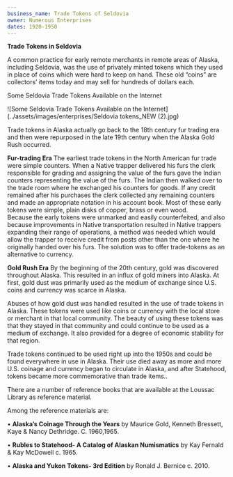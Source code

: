 ```yaml
---
business_name: Trade Tokens of Seldovia
owner: Numerous Enterprises
dates: 1920-1950
---
```


**Trade Tokens in Seldovia**

A common practice for early remote merchants in remote areas of Alaska, including Seldovia, was the use of privately minted tokens which they used in place of coins which were hard to keep on hand. These old “coins” are collectors’ items today and may sell for hundreds of dollars each.

Some Seldovia Trade Tokens Available on the Internet

![Some Seldovia Trade Tokens Available on the Internet](../assets/images/enterprises/Seldovia tokens_NEW (2).jpg)





Trade tokens in Alaska actually go back to the 18th century fur trading era and then were repurposed in the late 19th century when the Alaska Gold Rush occurred.

**Fur-trading Era**
The earliest trade tokens in the North American fur trade were simple counters.  When a Native trapper delivered his furs the clerk responsible for grading and assigning the value of the furs gave the Indian counters representing the value of the furs.  The Indian then walked over to the trade room where he exchanged his counters for goods.  If any credit remained after his purchases the clerk collected any remaining counters and made an appropriate notation in his account book.  Most of these early tokens were simple, plain disks of copper, brass or even wood.  
Because the early tokens were unmarked and easily counterfeited, and also because improvements in Native transportation resulted in Native trappers expanding their range of operations, a method was needed which would allow the trapper to receive credit from posts other than the one where he originally handed over his furs.  The solution was to offer trade-tokens as an alternative to currency.  

**Gold Rush Era**
By the beginning of the 20th century, gold was discovered throughout Alaska. This resulted in an influx of gold miners into Alaska. At first, gold dust was primarily used as the medium of exchange since U.S. coins and currency was scarce in Alaska. 

Abuses of how gold dust was handled resulted in the use of trade tokens in Alaska. These tokens were used like coins or currency with the local store or merchant in that local community. The beauty of using these tokens was that they stayed in that community and could continue to be used as a medium of exchange. It also provided for a degree of economic stability for that region. 

Trade tokens continued to be used right up into the 1950s and could be found everywhere in use in Alaska. Their use died away as more and more U.S. coinage and  currency began to circulate in Alaska, and after Statehood, tokens became more commemorative than trade items.. 

There are a number of reference books that are available at the Loussac Library as reference material. 

Among the reference materials are:

•	**Alaska’s Coinage Through the Years** by Maurice Gold, Kenneth Bressett, Kaye & Nancy Dethridge. C. 1960,1965.

•	**Rubles to Statehood- A Catalog of Alaskan Numismatics** by Kay Fernald & Kay McDowell c. 1965.

•	**Alaska and Yukon Tokens- 3rd Edition** by Ronald J. Bernice c. 2010.

